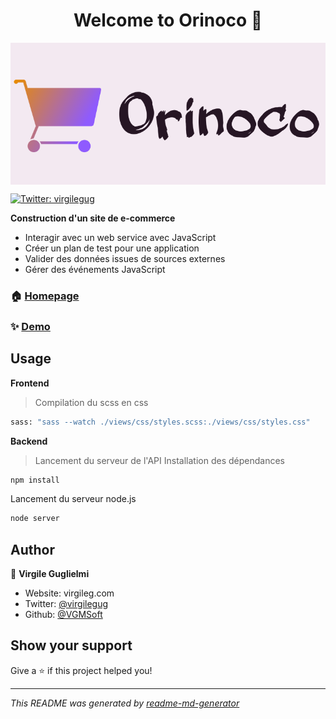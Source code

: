 <h1 align="center">Welcome to Orinoco 👋</h1>

<img align="center" src="./frontend/images/logo/logo_orinoco.png" alt="Orinoco__logo"/>
<p>
  <a href="https://twitter.com/virgilegug" target="_blank">
    <img alt="Twitter: virgilegug" src="https://img.shields.io/twitter/follow/virgilegug.svg?style=social" />
  </a>
</p>

**Construction d'un site de e-commerce**

* Interagir avec un web service avec JavaScript
* Créer un plan de test pour une application
* Valider des données issues de sources externes
* Gérer des événements JavaScript


### 🏠 [Homepage](https://github.com/VGMSoft/VirgileGuglielmi_5_04032021)

### ✨ [Demo](https://vgmsoft.github.io/VirgileGuglielmi_5_04032021/frontend/)

## Usage
**Frontend**
> Compilation du scss en css
```sh
sass: "sass --watch ./views/css/styles.scss:./views/css/styles.css"
```
**Backend**
> Lancement du serveur de l'API
Installation des dépendances
```sh
npm install
```
Lancement du serveur node.js
```sh
node server
```

## Author

👤 **Virgile Guglielmi**

* Website: virgileg.com
* Twitter: [@virgilegug](https://twitter.com/virgilegug)
* Github: [@VGMSoft](https://github.com/VGMSoft)

## Show your support

Give a ⭐️ if this project helped you!

***
_This README was generated by [readme-md-generator](https://github.com/kefranabg/readme-md-generator)_